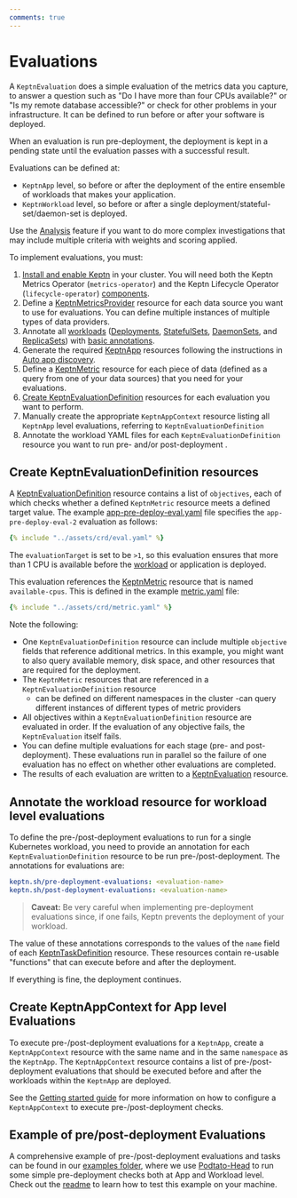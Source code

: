 ```yaml
---
comments: true
---
```


# Evaluations

A `KeptnEvaluation` does a simple evaluation of the metrics data you capture,
to answer a question such as "Do I have more than four CPUs available?"
or "Is my remote database accessible?"
or check for other problems in your infrastructure.
It can be defined to run before or after your software is deployed.

When an evaluation is run pre-deployment,
the deployment is kept in a pending state
until the evaluation passes with a successful result.

Evaluations can be defined at:

- `KeptnApp` level, so before or after the deployment of the
  entire ensemble of workloads that makes your application.
- `KeptnWorkload` level, so before or after a single deployment/stateful-set/daemon-set is deployed.

Use the
[Analysis](slo.md)
feature if you want to do more complex investigations
that may include multiple criteria with weights and scoring applied.

To implement evaluations, you must:

1. [Install and enable Keptn](../installation/index.md)
   in your cluster.
   You will need both the
   Keptn Metrics Operator (`metrics-operator`)
   and the Keptn Lifecycle Operator (`lifecycle-operator`)
   [components](../components/index.md).
1. Define a
   [KeptnMetricsProvider](../reference/crd-reference/metricsprovider.md)
   resource for each data source you want to use for evaluations.
   You can define multiple instances of multiple types of data providers.
1. Annotate all
   [workloads](https://kubernetes.io/docs/concepts/workloads/)
   ([Deployments](https://kubernetes.io/docs/concepts/workloads/controllers/deployment/),
   [StatefulSets](https://kubernetes.io/docs/concepts/workloads/controllers/statefulset/),
   [DaemonSets](https://kubernetes.io/docs/concepts/workloads/controllers/daemonset/),
   and
   [ReplicaSets](https://kubernetes.io/docs/concepts/workloads/controllers/replicaset/))
   with
   [basic annotations](integrate.md#basic-annotations).
1. Generate the required
   [KeptnApp](../reference/crd-reference/app.md)
   resources following the instructions in
   [Auto app discovery](auto-app-discovery.md).
1. Define a
   [KeptnMetric](../reference/crd-reference/metric.md)
   resource for each piece of data
   (defined as a query from one of your data sources)
   that you need for your evaluations.
1. [Create KeptnEvaluationDefinition](#create-keptnevaluationdefinition-resources)
   resources for each evaluation you want to perform.
1. Manually create the appropriate `KeptnAppContext` resource
   listing all `KeptnApp` level evaluations, referring to `KeptnEvaluationDefinition`
1. Annotate the workload YAML files for each `KeptnEvaluationDefinition` resource
   you want to run pre- and/or post-deployment .

## Create KeptnEvaluationDefinition resources

A
[KeptnEvaluationDefinition](../reference/crd-reference/evaluationdefinition.md)
resource contains a list of `objectives`,
each of which checks whether a defined `KeptnMetric` resource
meets a defined target value.
The example
[app-pre-deploy-eval.yaml](https://github.com/keptn/lifecycle-toolkit/blob/main/examples/sample-app/version-2/app-pre-deploy-eval.yaml)
file specifies the `app-pre-deploy-eval-2` evaluation as follows:

```yaml
{% include "../assets/crd/eval.yaml" %}
```

The `evaluationTarget` is set to be `>1`,
so this evaluation ensures that more than 1 CPU is available
before the [workload](https://kubernetes.io/docs/concepts/workloads/) or application is deployed.

This evaluation references the
[KeptnMetric](../reference/crd-reference/metric.md) resource
that is named  `available-cpus`.
This is defined in the example
[metric.yaml](https://github.com/keptn/lifecycle-toolkit/blob/main/examples/sample-app/base/metric.yaml)
file:

```yaml
{% include "../assets/crd/metric.yaml" %}
```

Note the following:

- One `KeptnEvaluationDefinition` resource can include
  multiple `objective` fields that reference additional metrics.
  In this example, you might want to also query
  available memory, disk space, and other resources
  that are required for the deployment.
- The `KeptnMetric` resources that are referenced
  in a `KeptnEvaluationDefinition` resource
  - can be defined on different namespaces in the cluster
  -can query different instances of different types of metric providers
- All objectives within a `KeptnEvaluationDefinition` resource
  are evaluated in order.
  If the evaluation of any objective fails,
  the `KeptnEvaluation` itself fails.
- You can define multiple evaluations
  for each stage (pre- and post-deployment).
  These evaluations run in parallel so the failure of one evaluation
  has no effect on whether other evaluations are completed.
- The results of each evaluation
  are written to a
  [KeptnEvaluation](../reference/api-reference/lifecycle/v1alpha3/index.md#keptnevaluation)
  resource.

## Annotate the workload resource for workload level evaluations

To define the pre-/post-deployment evaluations to run
for a single Kubernetes workload, you need to provide an annotation
for each `KeptnEvaluationDefinition` resource to be run
pre-/post-deployment.
The annotations for evaluations are:

```yaml
keptn.sh/pre-deployment-evaluations: <evaluation-name>
keptn.sh/post-deployment-evaluations: <evaluation-name>
```

   > **Caveat:** Be very careful when implementing pre-deployment evaluations
     since, if one fails, Keptn prevents the deployment of your workload.
   >

The value of these annotations corresponds
to the values of the `name` field of each
[KeptnTaskDefinition](../reference/crd-reference/taskdefinition.md)
resource.
These resources contain re-usable "functions"
that can execute before and after the deployment.

If everything is fine, the deployment continues.

## Create KeptnAppContext for App level Evaluations

To execute pre-/post-deployment evaluations for a `KeptnApp`,
create a `KeptnAppContext` resource with the same name and in the same `namespace` as the `KeptnApp`.
The `KeptnAppContext` resource contains a list of
pre-/post-deployment evaluations
that should be executed before and after the
workloads within the `KeptnApp` are deployed.

See the [Getting started guide](../getting-started/lifecycle-management.md#more-control-over-the-application)
for more information on how to configure a `KeptnAppContext`
to execute pre-/post-deployment checks.

## Example of pre/post-deployment Evaluations

A comprehensive example of pre-/post-deployment
evaluations and tasks can be found in our
[examples folder](https://github.com/keptn/lifecycle-toolkit/tree/main/examples/sample-app),
where we use [Podtato-Head](https://github.com/podtato-head/podtato-head)
to run some simple pre-deployment checks both at App and Workload level.
Check out the [readme](https://github.com/keptn/lifecycle-toolkit/blob/main/examples/sample-app/README.md)
to learn how to test this example on your machine.
